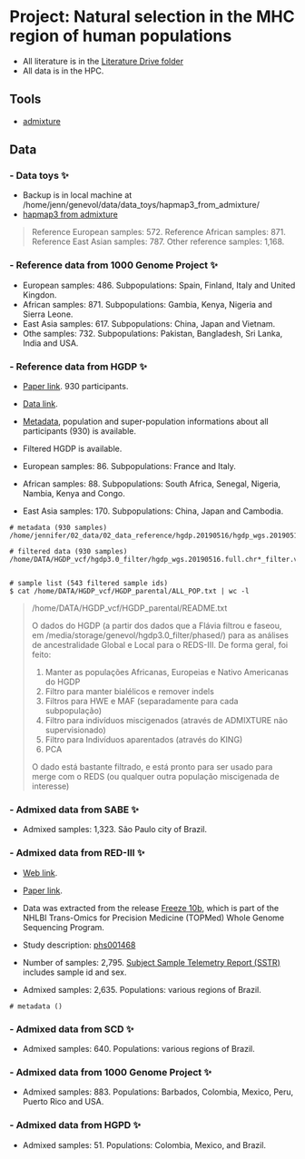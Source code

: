 
 # Project: Natural selection in the MHC region of human populations

 - All literature is in the [Literature Drive folder](https://drive.google.com/drive/folders/1-vxYakHmMx_JnguiSXql8hGfvvYGoM34?usp=drive_link)
 - All data is in the HPC.



## Tools
- [admixture](https://dalexander.github.io/admixture/download.html)



## Data

### **- Data toys** :sparkles:
 - Backup is in local machine at /home/jenn/genevol/data/data_toys/hapmap3_from_admixture/
 - [hapmap3 from admixture](https://dalexander.github.io/admixture/download.html)

> Reference European samples: 572.
> Reference African samples: 871.
> Reference East Asian samples: 787.
> Other reference samples: 1,168.

### **- Reference data from 1000 Genome Project** :sparkles:

 - European samples: 486. Subpopulations: Spain, Finland, Italy and United Kingdon.
 - African samples: 871. Subpopulations: Gambia, Kenya, Nigeria and Sierra Leone.
 - East Asia samples: 617. Subpopulations: China, Japan and Vietnam.
 - Othe samples: 732. Subpopulations: Pakistan, Bangladesh, Sri Lanka, India and USA.


### **- Reference data from HGDP** :sparkles:

 - [Paper link](https://pmc.ncbi.nlm.nih.gov/articles/PMC7115999/). 930 participants.
 - [Data link](https://ngs.sanger.ac.uk/production/hgdp/hgdp_wgs.20190516/).
 - [Metadata](https://ngs.sanger.ac.uk/production/hgdp/hgdp_wgs.20190516/metadata/), population and super-population informations about all participants (930) is available.
 - Filtered HGDP is available.

 - European samples: 86. Subpopulations: France and Italy.
 - African samples: 88. Subpopulations: South Africa, Senegal, Nigeria, Nambia, Kenya and Congo.
 - East Asia samples: 170. Subpopulations: China, Japan and Cambodia.

```
# metadata (930 samples)
/home/jennifer/02_data/02_data_reference/hgdp.20190516/hgdp_wgs.20190516.metadata.txt

# filtered data (930 samples)
/home/DATA/HGDP_vcf/hgdp3.0_filter/hgdp_wgs.20190516.full.chr*_filter.vcf.gz


# sample list (543 filtered sample ids)
$ cat /home/DATA/HGDP_vcf/HGDP_parental/ALL_POP.txt | wc -l
```
 > /home/DATA/HGDP_vcf/HGDP_parental/README.txt
 >
 > O dados do HGDP (a partir dos dados que a Flávia filtrou e faseou, em /media/storage/genevol/hgdp3.0_filter/phased/) para as análises de ancestralidade Global e Local para o REDS-III. De forma geral, foi feito:
 > 1. Manter as populações Africanas, Europeias e Nativo Americanas do HGDP
 > 2. Filtro para manter bialélicos e remover indels
 > 3. Filtros para HWE e MAF (separadamente para cada subpopulação)
 > 4. Filtro para indivíduos miscigenados (através de ADMIXTURE não supervisionado)
 > 5. Filtro para Indivíduos aparentados (através do KING)
 > 6. PCA
 >
 > O dado está bastante filtrado, e está pronto para ser usado para merge com o REDS (ou qualquer outra população miscigenada de interesse)


### **- Admixed data from SABE** :sparkles:

- Admixed samples: 1,323. São Paulo city of Brazil.


### **- Admixed data from RED-III** :sparkles:

 - [Web link](https://redsivp.com/reds-iii/).
 - [Paper link](https://pmc.ncbi.nlm.nih.gov/articles/PMC4383641/).
 - Data was extracted from the release [Freeze 10b](https://www.ncbi.nlm.nih.gov/projects/gap/cgi-bin/document.cgi?study_id=phs001569.v1.p1&phd=8693), which is part of the NHLBI Trans-Omics for Precision Medicine (TOPMed) Whole Genome Sequencing Program.
 - Study description: [phs001468](https://www.ncbi.nlm.nih.gov/projects/gap/cgi-bin/study.cgi?study_id=phs001468.v3.p1)
 - Number of samples: 2,795. [Subject Sample Telemetry Report (SSTR)](https://www.ncbi.nlm.nih.gov/gap/sstr/report/phs001468.v3.p1) includes sample id and sex.

 - Admixed samples: 2,635. Populations: various regions of Brazil.

```
# metadata ()
```


### **- Admixed data from SCD** :sparkles:

- Admixed samples: 640. Populations: various regions of Brazil.


### **- Admixed data from 1000 Genome Project** :sparkles:

- Admixed samples: 883. Populations: Barbados, Colombia, Mexico, Peru, Puerto Rico and USA.


### **- Admixed data from HGPD** :sparkles:

- Admixed samples: 51. Populations: Colombia, Mexico, and Brazil.